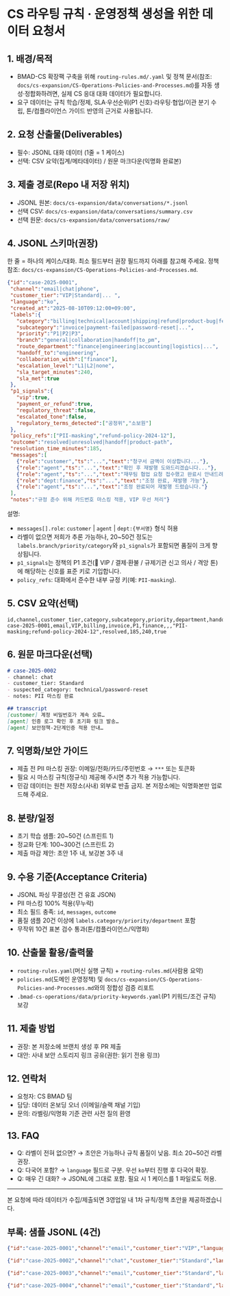 # CS 라우팅 규칙 · 운영정책 생성을 위한 데이터 요청서

## 1. 배경/목적
- BMAD-CS 확장팩 구축을 위해 `routing-rules.md/.yaml` 및 정책 문서(참조: `docs/cs-expansion/CS-Operations-Policies-and-Processes.md`)를 자동 생성·정합화하려면, 실제 CS 응대 대화 데이터가 필요합니다.
- 요구 데이터는 규칙 학습/정제, SLA·우선순위(P1 신호)·라우팅·협업/이관 분기 수립, 톤/컴플라이언스 가이드 반영의 근거로 사용됩니다.

## 2. 요청 산출물(Deliverables)
- 필수: JSONL 대화 데이터 (1줄 = 1 케이스)
- 선택: CSV 요약(집계/메타데이터) / 원문 마크다운(익명화 완료본)

## 3. 제출 경로(Repo 내 저장 위치)
- JSONL 원본: `docs/cs-expansion/data/conversations/*.jsonl`
- 선택 CSV: `docs/cs-expansion/data/conversations/summary.csv`
- 선택 원문: `docs/cs-expansion/data/conversations/raw/`

## 4. JSONL 스키마(권장)
한 줄 = 하나의 케이스/대화. 최소 필드부터 권장 필드까지 아래를 참고해 주세요. 정책 참조: `docs/cs-expansion/CS-Operations-Policies-and-Processes.md`.
```json
{"id":"case-2025-0001",
 "channel":"email|chat|phone",
 "customer_tier":"VIP|Standard|... ",
 "language":"ko",
 "created_at":"2025-08-10T09:12:00+09:00",
 "labels":{
   "category":"billing|technical|account|shipping|refund|product-bug|feature-request|...",
   "subcategory":"invoice|payment-failed|password-reset|...",
   "priority":"P1|P2|P3",
   "branch":"general|collaboration|handoff|to_pm",
   "route_department":"finance|engineering|accounting|logistics|...",
   "handoff_to":"engineering",
   "collaboration_with":["finance"],
   "escalation_level":"L1|L2|none",
   "sla_target_minutes":240,
   "sla_met":true
 },
 "p1_signals":{
   "vip":true,
   "payment_or_refund":true,
   "regulatory_threat":false,
   "escalated_tone":false,
   "regulatory_terms_detected":["공정위","소보원"]
 },
 "policy_refs":["PII-masking","refund-policy-2024-12"],
 "outcome":"resolved|unresolved|handoff|product-path",
 "resolution_time_minutes":185,
 "messages":[
   {"role":"customer","ts":"...","text":"청구서 금액이 이상합니다..."},
   {"role":"agent","ts":"...","text":"확인 후 재발행 도와드리겠습니다..."},
   {"role":"agent","ts":"...","text":"재무팀 협업 요청 접수했고 완료시 안내드려요"},
   {"role":"dept:finance","ts":"...","text":"조정 완료, 재발행 가능"},
   {"role":"agent","ts":"...","text":"조정 완료되어 재발행 드렸습니다."}
 ],
 "notes":"규정 준수 위해 카드번호 마스킹 적용, VIP 우선 처리"}
```
설명:
- `messages[].role`: `customer` | `agent` | `dept:{부서명}` 형식 허용
- 라벨이 없으면 저희가 추론 가능하나, 20~50건 정도는 `labels.branch/priority/category`와 `p1_signals`가 포함되면 품질이 크게 향상됩니다.
- `p1_signals`는 정책의 P1 조건(📌 VIP / 결제·환불 / 규제기관 신고 의사 / 격앙 톤)에 해당하는 신호를 표준 키로 기입합니다.
- `policy_refs`: 대화에서 준수한 내부 규정 키(예: `PII-masking`).

## 5. CSV 요약(선택)
```csv
id,channel,customer_tier,category,subcategory,priority,department,handoff_to,collaboration_with,policy_refs,outcome,resolution_time_minutes,sla_target_minutes,sla_met
case-2025-0001,email,VIP,billing,invoice,P1,finance,,,"PII-masking;refund-policy-2024-12",resolved,185,240,true
```

## 6. 원문 마크다운(선택)
```markdown
# case-2025-0002
- channel: chat
- customer_tier: Standard
- suspected_category: technical/password-reset
- notes: PII 마스킹 완료

## transcript
[customer] 계정 비밀번호가 계속 오류…
[agent] 인증 로그 확인 후 초기화 링크 발송…
[agent] 보안정책-2단계인증 적용 안내…
```

## 7. 익명화/보안 가이드
- 제출 전 PII 마스킹 권장: 이메일/전화/카드/주민번호 → `***` 또는 토큰화
- 필요 시 마스킹 규칙(정규식) 제공해 주시면 추가 적용 가능합니다.
- 민감 데이터는 원천 저장소(사내) 외부로 반출 금지. 본 저장소에는 익명화본만 업로드해 주세요.

## 8. 분량/일정
- 초기 학습 샘플: 20~50건 (스프린트 1)
- 정교화 단계: 100~300건 (스프린트 2)
- 제출 마감 제안: 초안 1주 내, 보강본 3주 내

## 9. 수용 기준(Acceptance Criteria)
- JSONL 파싱 무결성(전 건 유효 JSON)
- PII 마스킹 100% 적용(무누락)
- 최소 필드 충족: `id`, `messages`, `outcome`
- 품질 샘플 20건 이상에 `labels.category/priority/department` 포함
- 무작위 10건 표본 검수 통과(톤/컴플라이언스/익명화)

## 10. 산출물 활용/출력물
- `routing-rules.yaml`(머신 실행 규칙) + `routing-rules.md`(사람용 요약)
- `policies.md`(도메인 운영정책) 및 `docs/cs-expansion/CS-Operations-Policies-and-Processes.md`와의 정합성 검증 리포트
- `.bmad-cs-operations/data/priority-keywords.yaml`(P1 키워드/조건 규칙) 보강

## 11. 제출 방법
- 권장: 본 저장소에 브랜치 생성 후 PR 제출
- 대안: 사내 보안 스토리지 링크 공유(권한: 읽기 전용 링크)

## 12. 연락처
- 요청자: CS BMAD 팀
- 담당: 데이터 온보딩 오너 (이메일/슬랙 채널 기입)
- 문의: 라벨링/익명화 기준 관련 사전 질의 환영

## 13. FAQ
- Q: 라벨이 전혀 없으면? → 초안은 가능하나 규칙 품질이 낮음. 최소 20~50건 라벨 권장.
- Q: 다국어 포함? → `language` 필드로 구분. 우선 `ko`부터 진행 후 다국어 확장.
- Q: 매우 긴 대화? → JSONL에 그대로 포함. 필요 시 1 케이스를 1 파일로도 허용.

---
본 요청에 따라 데이터가 수집/제출되면 3영업일 내 1차 규칙/정책 초안을 제공하겠습니다.

## 부록: 샘플 JSONL (4건)
```json
{"id":"case-2025-0001","channel":"email","customer_tier":"VIP","language":"ko","created_at":"2025-08-10T09:12:00+09:00","labels":{"category":"billing","subcategory":"invoice","priority":"P1","branch":"collaboration","route_department":"finance","handoff_to":"","collaboration_with":["finance"],"escalation_level":"L1","sla_target_minutes":15,"sla_met":true},"p1_signals":{"vip":true,"payment_or_refund":true,"regulatory_threat":false,"escalated_tone":false,"regulatory_terms_detected":[]},"policy_refs":["PII-masking","refund-policy-2024-12"],"outcome":"resolved","resolution_time_minutes":185,"messages":[{"role":"customer","ts":"...","text":"청구서 금액이 이상합니다"},{"role":"agent","ts":"...","text":"재무팀 협업 요청 접수했고 완료시 안내드리겠습니다"},{"role":"dept:finance","ts":"...","text":"조정 완료, 재발행 가능"},{"role":"agent","ts":"...","text":"조정 완료되어 재발행 드렸습니다"}],"notes":"VIP 우선 처리"}
```

```json
{"id":"case-2025-0002","channel":"chat","customer_tier":"Standard","language":"ko","created_at":"2025-08-11T10:00:00+09:00","labels":{"category":"technical","subcategory":"password-reset","priority":"P2","branch":"general","route_department":"engineering","handoff_to":"","collaboration_with":[],"escalation_level":"none","sla_target_minutes":60,"sla_met":true},"p1_signals":{"vip":false,"payment_or_refund":false,"regulatory_threat":false,"escalated_tone":false,"regulatory_terms_detected":[]},"policy_refs":["PII-masking"],"outcome":"resolved","resolution_time_minutes":45,"messages":[{"role":"customer","ts":"...","text":"비밀번호 초기화 링크가 안와요"},{"role":"agent","ts":"...","text":"발송 이력 확인 후 재발송했습니다"}],"notes":"표준 처리"}
```

```json
{"id":"case-2025-0003","channel":"email","customer_tier":"Standard","language":"ko","created_at":"2025-08-11T13:30:00+09:00","labels":{"category":"product-bug","subcategory":"editor-crash","priority":"P2","branch":"to_pm","route_department":"pm","handoff_to":"pm","collaboration_with":["engineering"],"escalation_level":"none","sla_target_minutes":1440,"sla_met":false},"p1_signals":{"vip":false,"payment_or_refund":false,"regulatory_threat":false,"escalated_tone":false,"regulatory_terms_detected":[]},"policy_refs":["PII-masking"],"outcome":"product-path","resolution_time_minutes":0,"messages":[{"role":"customer","ts":"...","text":"편집기가 자꾸 꺼집니다"},{"role":"agent","ts":"...","text":"제품팀에 정식 접수하여 기획/개발을 진행하겠습니다"}],"notes":"PM 48h 1차 판단 예정"}
```

```json
{"id":"case-2025-0004","channel":"email","customer_tier":"Standard","language":"ko","created_at":"2025-08-12T08:20:00+09:00","labels":{"category":"billing","subcategory":"refund","priority":"P1","branch":"general","route_department":"finance","handoff_to":"","collaboration_with":[],"escalation_level":"L1","sla_target_minutes":15,"sla_met":true},"p1_signals":{"vip":false,"payment_or_refund":true,"regulatory_threat":true,"escalated_tone":false,"regulatory_terms_detected":["공정위"]},"policy_refs":["PII-masking","refund-policy-2024-12"],"outcome":"resolved","resolution_time_minutes":120,"messages":[{"role":"customer","ts":"...","text":"환불 안해주면 공정위 신고하겠습니다"},{"role":"agent","ts":"...","text":"즉시 확인하여 환불 절차 진행하겠습니다"}],"notes":"규제 위협 포함 → P1"}
```
